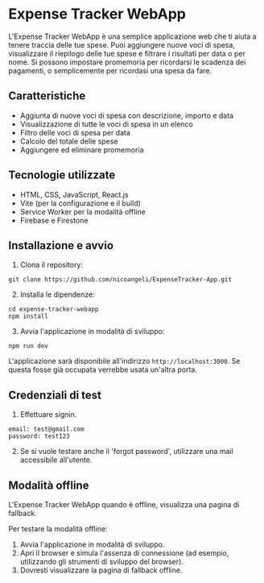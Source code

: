 # Expense Tracker WebApp

L'Expense Tracker WebApp è una semplice applicazione web che ti aiuta a tenere traccia delle tue spese. Puoi aggiungere nuove voci di spesa, visualizzare il riepilogo delle tue spese e filtrare i risultati per data o per nome.
Si possono impostare promemoria per ricordarsi le scadenza dei pagamenti, o semplicemente per ricordasi una spesa da fare.

## Caratteristiche

- Aggiunta di nuove voci di spesa con descrizione, importo e data
- Visualizzazione di tutte le voci di spesa in un elenco
- Filtro delle voci di spesa per data
- Calcolo del totale delle spese
- Aggiungere ed eliminare promemoria

## Tecnologie utilizzate

- HTML, CSS, JavaScript, React.js
- Vite (per la configurazione e il build)
- Service Worker per la modalità offline
- Firebase e Firestone

## Installazione e avvio

1. Clona il repository:

```
git clone https://github.com/nicoangeli/ExpenseTracker-App.git
```

2. Installa le dipendenze:

```
cd expense-tracker-webapp
npm install
```

3. Avvia l'applicazione in modalità di sviluppo:

```
npm run dev
```

L'applicazione sarà disponibile all'indirizzo `http://localhost:3000`.
Se questa fosse già occupata verrebbe usata un'altra porta.

## Credenziali di test
1. Effettuare signin.

```
email: test@gmail.com
password: test123
```
2. Se si vuole testare anche il 'forgot password', utilizzare una mail accessibile all'utente.

## Modalità offline

L'Expense Tracker WebApp quando è offline, visualizza una pagina di fallback.

Per testare la modalità offline:

1. Avvia l'applicazione in modalità di sviluppo.
2. Apri il browser e simula l'assenza di connessione (ad esempio, utilizzando gli strumenti di sviluppo del browser).
3. Dovresti visualizzare la pagina di fallback offline.